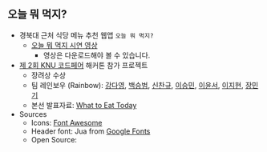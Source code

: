 ## 오늘 뭐 먹지?

- 경북대 근처 식당 메뉴 추천 웹앱 `오늘 뭐 먹지?`
  - [오늘 뭐 먹지 시연 영상](https://github.com/tula3and/rainbow-meal/blob/main/data/Demo%20Video.mp4)
    - 영상은 다운로드해야 볼 수 있습니다.
- [제 2회 KNU 코드페어](https://event-us.kr/knu-it/event/24667) 해커톤 참가 프로젝트
  - 장려상 수상
  - 팀 레인보우 (Rainbow): [강다영](https://github.com/tula3and),
  [백승범](https://github.com/seung365),
  [신찬규](https://github.com/DDCS3T3),
  [이승민](https://github.com/milou-min),
  [이윤서](https://github.com/roiyeon),
  [이지현](https://github.com/ljhyeon),
  [장민기](https://github.com/guestzeroone)
  - 본선 발표자료: [What to Eat Today](https://www.slideshare.net/DayeongKang/what-to-eat-today)
- Sources
  - Icons: [Font Awesome](https://fontawesome.com/)
  - Header font: Jua from [Google Fonts](https://fonts.google.com/)
  - Open Source: 
